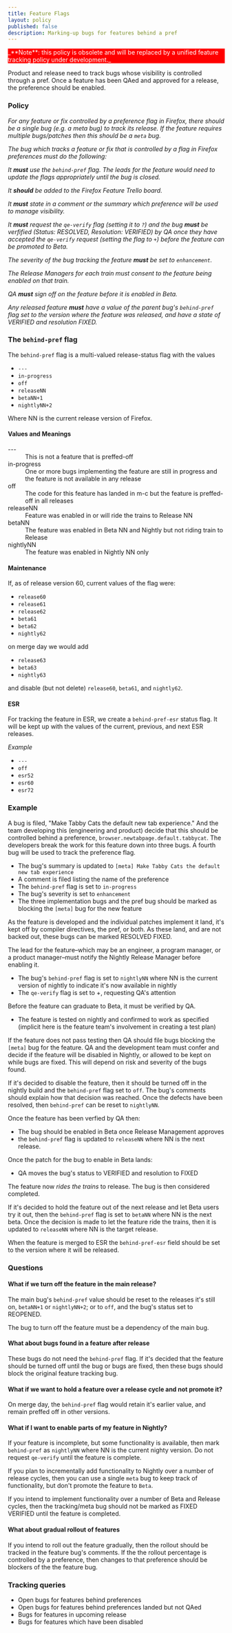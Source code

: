 ```yaml
---
title: Feature Flags
layout: policy
published: false
description: Marking-up bugs for features behind a pref
---
```


<p style="color: white; background-color: red;">_**Note**: this policy is obsolete and will be replaced by a unified feature tracking policy under development._</p>

Product and release need to track bugs whose visibility is controlled through a pref. Once a feature has been QAed and approved for a release, the preference should be enabled.

### Policy

_For any feature or fix controlled by a preference flag in Firefox, there should be a single bug (e.g. a meta bug) to track its release. If the feature requires multiple bugs/patches then this should be a `meta` bug._

_The bug which tracks a feature or fix that is controlled by a flag in Firefox preferences must do the following:_

_It **must** use the `behind-pref` flag. The leads for the feature would need to update the flags appropriately until the bug is closed._

_It **should** be added to the Firefox Feature Trello board._

_It **must** state in a comment or the summary which preference will be used to manage visibility._

_It **must** request the `qe-verify` flag (setting it to `?`) and the bug **must** be verfified (Status: RESOLVED, Resolution: VERIFIED) by QA once they have accepted the `qe-verify` request (setting the flag to `+`) before the feature can be promoted to Beta._

_The severity of the bug tracking the feature **must** be set to `enhancement`._

_The Release Managers for each train must consent to the feature being enabled on that train._

_QA **must** sign off on the feature before it is enabled in Beta._

_Any released feature **must** have a value of the parent bug's `behind-pref` flag set to the version where the feature was released, and have a state of VERIFIED and resolution FIXED._

### The `behind-pref` flag

The `behind-pref` flag is a multi-valued release-status flag with the values

- `---`
- `in-progress`
- `off`
- `releaseNN`
- `betaNN+1`
- `nightlyNN+2`

Where NN is the current release version of Firefox.

#### Values and Meanings

<dl>
  <dt>---</dt>
  <dd>This is not a feature that is preffed-off</dd>
  <dt>in-progress</dt>
  <dd>One or more bugs implementing the feature are still in progress and the feature is not available in any release</dd>
  <dt>off</dt>
  <dd>The code for this feature has landed in m-c but the feature is preffed-off in all releases</dd>
  <dt>releaseNN</dt>
  <dd>Feature was enabled in or will ride the trains to Release NN</dd>
  <dt>betaNN</dt>
  <dd>The feature was enabled in Beta NN and Nightly but not riding train to Release</dd>
  <dt>nightlyNN</dt>
  <dd>The feature was enabled in Nightly NN only</dd>
</dl>

#### Maintenance

If, as of release version 60, current values of the flag were:

- `release60`
- `release61`
- `release62`
- `beta61`
- `beta62`
- `nightly62`

on merge day we would add

- `release63`
- `beta63`
- `nightly63`

and disable (but not delete) `release60`, `beta61`, and `nightly62`.

#### ESR

For tracking the feature in ESR, we create a `behind-pref-esr` status flag. It will be kept up with the values of the current,  previous, and next ESR releases.

_Example_

- `---`
- `off`
- `esr52`
- `esr60`
- `esr72`

### Example

A bug is filed, "Make Tabby Cats the default new tab experience." And the team developing this (engineering and product) decide that this should be controlled behind a preference, `browser.newtabpage.default.tabbycat`. The developers break the work for this feature down into three bugs. A fourth bug will be used to track the preference flag.

- The bug's summary is updated to `[meta] Make Tabby Cats the default new tab experience`
- A comment is filed listing the name of the preference
- The `behind-pref` flag is set to `in-progress`
- The bug's severity is set to `enhancement`
- The three implementation bugs and the pref bug should be marked as blocking the `[meta]` bug for the new feature

As the feature is developed and the individual patches implement it land, it's kept off by compiler directives, the pref, or both. As these land, and are not backed out, these bugs can be marked RESOLVED FIXED.

The lead for the feature–which may be an engineer, a program manager, or a product manager–must notify the Nightly Release Manager before enabling it.

- The bug's `behind-pref` flag is set to `nightlyNN` where NN is the current version of nightly to indicate it's now available in nightly
- The `qe-verify` flag is set to +, requesting QA's attention

Before the feature can graduate to Beta, it must be verified by QA.

- The feature is tested on nightly and confirmed to work as specified (implicit here is the feature team's involvement in creating a test plan)

If the feature does not pass testing then QA should file bugs blocking the `[meta]` bug for the feature. QA and the development team must confer and decide if the feature will be disabled in Nightly, or allowed to be kept on while bugs are fixed. This will depend on risk and severity of the bugs found.

If it's decided to disable the feature, then it should be turned off in the nightly build and the `behind-pref` flag set to `off`. The bug's comments should explain how that decision was reached. Once the defects have been resolved, then `behind-pref` can be reset to `nightlyNN`.

Once the feature has been verfied by QA then:

- The bug should be enabled in Beta once Release Management approves
- the `behind-pref` flag is updated to `releaseNN` where NN is the next release.

Once the patch for the bug to enable in Beta lands:

- QA moves the bug's status to VERIFIED and resolution to FIXED

The feature now *rides the trains* to release. The bug is then considered completed.

If it's decided to hold the feature out of the next release and let Beta users try it out, then the `behind-pref` flag is set to `betaNN` where NN is the next beta. Once the decision is made to let the feature ride the trains, then it is updated to `releaseNN` where NN is the target release.

When the feature is merged to ESR the `behind-pref-esr` field should be set to the version where it will be released.

### Questions

#### What if we turn off the feature in the main release?

The main bug's `behind-pref` value should be reset to the releases it's still on, `betaNN+1` or `nightlyNN+2`; or to `off`, and the bug's status set to REOPENED.

The bug to turn off the feature must be a dependency of the main bug.

#### What about bugs found in a feature after release

These bugs do not need the `behind-pref` flag. If it's decided that the feature should be turned off until the bug or bugs are fixed, then these bugs should block the original feature tracking bug.

#### What if we want to hold a feature over a release cycle and not promote it?

On merge day, the `behind-pref` flag would retain it's earlier value, and remain preffed off in other versions.

#### What if I want to enable parts of my feature in Nightly?

If your feature is incomplete, but some functionality is available, then mark `behind-pref` as `nightlyNN` where NN is the current nighty version. Do not request `qe-verify` until the feature is complete.

If you plan to incrementally add functionality to Nightly over a number of release cycles, then you can use a single `meta` bug to keep track of functionality, but don't promote the feature to `Beta`.

If you intend to implement functionality over a number of Beta and Release cycles, then the tracking/meta bug should not be marked as FIXED VERIFIED until the feature is completed.

#### What about gradual rollout of features

If you intend to roll out the feature gradually, then the rollout should be tracked in the feature bug's comments. If the the rollout percentage is controlled by a preference, then changes to that preference should be blockers of the the feature bug.

### Tracking queries

- Open bugs for features behind preferences
- Open bugs for features behind preferences landed but not QAed
- Bugs for features in upcoming release
- Bugs for features which have been disabled
